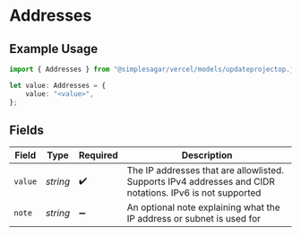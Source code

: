 # Addresses

## Example Usage

```typescript
import { Addresses } from "@simplesagar/vercel/models/updateprojectop.js";

let value: Addresses = {
    value: "<value>",
};
```

## Fields

| Field                                                                                                    | Type                                                                                                     | Required                                                                                                 | Description                                                                                              |
| -------------------------------------------------------------------------------------------------------- | -------------------------------------------------------------------------------------------------------- | -------------------------------------------------------------------------------------------------------- | -------------------------------------------------------------------------------------------------------- |
| `value`                                                                                                  | *string*                                                                                                 | :heavy_check_mark:                                                                                       | The IP addresses that are allowlisted. Supports IPv4 addresses and CIDR notations. IPv6 is not supported |
| `note`                                                                                                   | *string*                                                                                                 | :heavy_minus_sign:                                                                                       | An optional note explaining what the IP address or subnet is used for                                    |